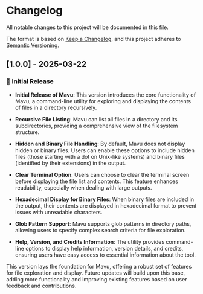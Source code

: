 # Changelog

All notable changes to this project will be documented in this file.

The format is based on [Keep a Changelog](https://keepachangelog.com/en/1.0.0/), and this project adheres to [Semantic Versioning](https://semver.org/spec/v2.0.0.html).

## [1.0.0] - 2025-03-22

### 🎉 Initial Release

- **Initial Release of Mavu**: This version introduces the core functionality of Mavu, a command-line utility for exploring and displaying the contents of files in a directory recursively.

- **Recursive File Listing**: Mavu can list all files in a directory and its subdirectories, providing a comprehensive view of the filesystem structure.

- **Hidden and Binary File Handling**: By default, Mavu does not display hidden or binary files. Users can enable these options to include hidden files (those starting with a dot on Unix-like systems) and binary files (identified by their extensions) in the output.

- **Clear Terminal Option**: Users can choose to clear the terminal screen before displaying the file list and contents. This feature enhances readability, especially when dealing with large outputs.

- **Hexadecimal Display for Binary Files**: When binary files are included in the output, their contents are displayed in hexadecimal format to prevent issues with unreadable characters.

- **Glob Pattern Support**: Mavu supports glob patterns in directory paths, allowing users to specify complex search criteria for file exploration.

- **Help, Version, and Credits Information**: The utility provides command-line options to display help information, version details, and credits, ensuring users have easy access to essential information about the tool.

This version lays the foundation for Mavu, offering a robust set of features for file exploration and display. Future updates will build upon this base, adding more functionality and improving existing features based on user feedback and contributions.
